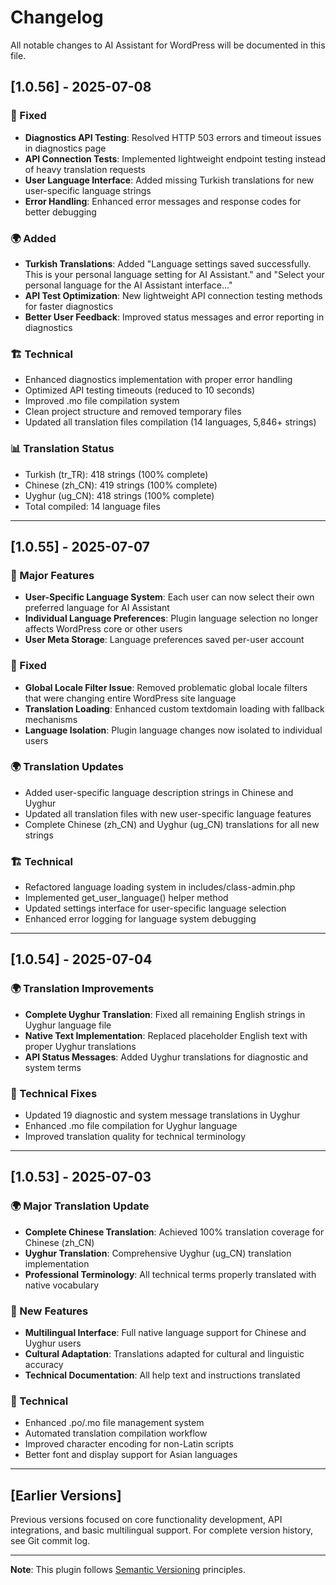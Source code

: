 # Changelog

All notable changes to AI Assistant for WordPress will be documented in this file.

## [1.0.56] - 2025-07-08

### 🔧 Fixed
- **Diagnostics API Testing**: Resolved HTTP 503 errors and timeout issues in diagnostics page
- **API Connection Tests**: Implemented lightweight endpoint testing instead of heavy translation requests
- **User Language Interface**: Added missing Turkish translations for new user-specific language strings
- **Error Handling**: Enhanced error messages and response codes for better debugging

### 🌍 Added
- **Turkish Translations**: Added "Language settings saved successfully. This is your personal language setting for AI Assistant." and "Select your personal language for the AI Assistant interface..."
- **API Test Optimization**: New lightweight API connection testing methods for faster diagnostics
- **Better User Feedback**: Improved status messages and error reporting in diagnostics

### 🏗️ Technical
- Enhanced diagnostics implementation with proper error handling
- Optimized API testing timeouts (reduced to 10 seconds)
- Improved .mo file compilation system
- Clean project structure and removed temporary files
- Updated all translation files compilation (14 languages, 5,846+ strings)

### 📊 Translation Status
- Turkish (tr_TR): 418 strings (100% complete)
- Chinese (zh_CN): 419 strings (100% complete)  
- Uyghur (ug_CN): 418 strings (100% complete)
- Total compiled: 14 language files

---

## [1.0.55] - 2025-07-07

### 🚀 Major Features
- **User-Specific Language System**: Each user can now select their own preferred language for AI Assistant
- **Individual Language Preferences**: Plugin language selection no longer affects WordPress core or other users
- **User Meta Storage**: Language preferences saved per-user account

### 🔧 Fixed  
- **Global Locale Filter Issue**: Removed problematic global locale filters that were changing entire WordPress site language
- **Translation Loading**: Enhanced custom textdomain loading with fallback mechanisms
- **Language Isolation**: Plugin language changes now isolated to individual users

### 🌍 Translation Updates
- Added user-specific language description strings in Chinese and Uyghur
- Updated all translation files with new user-specific language features
- Complete Chinese (zh_CN) and Uyghur (ug_CN) translations for all new strings

### 🏗️ Technical
- Refactored language loading system in includes/class-admin.php
- Implemented get_user_language() helper method
- Updated settings interface for user-specific language selection
- Enhanced error logging for language system debugging

---

## [1.0.54] - 2025-07-04

### 🌍 Translation Improvements
- **Complete Uyghur Translation**: Fixed all remaining English strings in Uyghur language file
- **Native Text Implementation**: Replaced placeholder English text with proper Uyghur translations
- **API Status Messages**: Added Uyghur translations for diagnostic and system terms

### 🔧 Technical Fixes
- Updated 19 diagnostic and system message translations in Uyghur
- Enhanced .mo file compilation for Uyghur language
- Improved translation quality for technical terminology

---

## [1.0.53] - 2025-07-03

### 🌍 Major Translation Update
- **Complete Chinese Translation**: Achieved 100% translation coverage for Chinese (zh_CN)
- **Uyghur Translation**: Comprehensive Uyghur (ug_CN) translation implementation
- **Professional Terminology**: All technical terms properly translated with native vocabulary

### 🚀 New Features
- **Multilingual Interface**: Full native language support for Chinese and Uyghur users
- **Cultural Adaptation**: Translations adapted for cultural and linguistic accuracy
- **Technical Documentation**: All help text and instructions translated

### 🔧 Technical
- Enhanced .po/.mo file management system
- Automated translation compilation workflow
- Improved character encoding for non-Latin scripts
- Better font and display support for Asian languages

---

## [Earlier Versions]

Previous versions focused on core functionality development, API integrations, and basic multilingual support. For complete version history, see Git commit log.

---

**Note**: This plugin follows [Semantic Versioning](https://semver.org/) principles.
